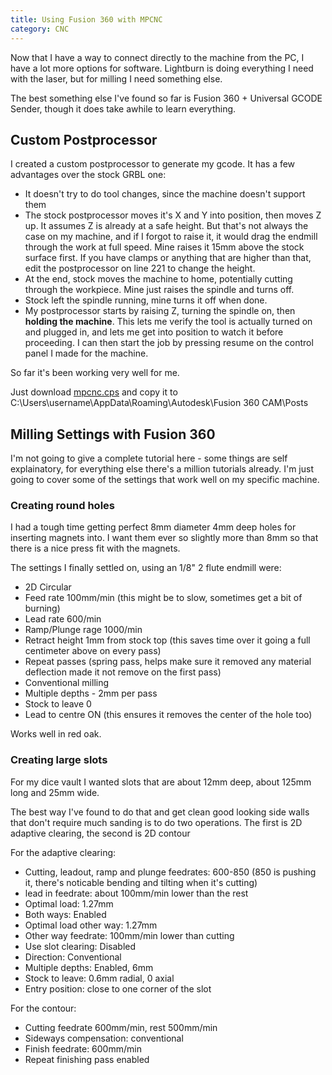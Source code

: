 ```yaml
---
title: Using Fusion 360 with MPCNC
category: CNC
---
```


Now that I have a way to connect directly to the machine from the PC, I have a lot more options for software.  Lightburn is doing everything I need with the laser, but for milling I need something else.

The best something else I've found so far is Fusion 360 + Universal GCODE Sender, though it does take awhile to learn everything.

## Custom Postprocessor

I created a custom postprocessor to generate my gcode.  It has a few advantages over the stock GRBL one:

- It doesn't try to do tool changes, since the machine doesn't support them
- The stock postprocessor moves it's X and Y into position, then moves Z up.  It assumes Z is already at a safe height.  But that's not always the case on my machine, and if I forgot to raise it, it would drag the endmill through the work at full speed.  Mine raises it 15mm above the stock surface first.  If you have clamps or anything that are higher than that, edit the postprocessor on line 221 to change the height.
- At the end, stock moves the machine to home, potentially cutting through the workpiece.  Mine just raises the spindle and turns off.
- Stock left the spindle running, mine turns it off when done.
- My postprocessor starts by raising Z, turning the spindle on, then **holding the machine**.  This lets me verify the tool is actually turned on and plugged in, and lets me get into position to watch it before proceeding.  I can then start the job by pressing resume on the control panel I made for the machine.

So far it's been working very well for me.

Just download [mpcnc.cps](/files/cnc/mpcnc.cps) and copy it to C:\Users\username\AppData\Roaming\Autodesk\Fusion 360 CAM\Posts

## Milling Settings with Fusion 360

I'm not going to give a complete tutorial here - some things are self explainatory, for everything else there's a million tutorials already.  I'm just going to cover some of the settings that work well on my specific machine.

### Creating round holes

I had a tough time getting perfect 8mm diameter 4mm deep holes for inserting magnets into.  I want them ever so slightly more than 8mm so that there is a nice press fit with the magnets.

The settings I finally settled on, using an 1/8" 2 flute endmill were:

* 2D Circular
* Feed rate 100mm/min (this might be to slow, sometimes get a bit of burning)
* Lead rate 600/min
* Ramp/Plunge rage 1000/min
* Retract height 1mm from stock top (this saves time over it going a full centimeter above on every pass)
* Repeat passes (spring pass, helps make sure it removed any material deflection made it not remove on the first pass)
* Conventional milling
* Multiple depths - 2mm per pass
* Stock to leave 0
* Lead to centre ON (this ensures it removes the center of the hole too)

Works well in red oak.

### Creating large slots

For my dice vault I wanted slots that are about 12mm deep, about 125mm long and 25mm wide.

The best way I've found to do that and get clean good looking side walls that don't require much sanding is to do two operations.  The first is 2D adaptive clearing, the second is 2D contour

For the adaptive clearing:
- Cutting, leadout, ramp and plunge feedrates:  600-850 (850 is pushing it, there's noticable bending and tilting when it's cutting)
- lead in feedrate: about 100mm/min lower than the rest
- Optimal load: 1.27mm
- Both ways: Enabled
- Optimal load other way: 1.27mm
- Other way feedrate: 100mm/min lower than cutting
- Use slot clearing: Disabled
- Direction: Conventional
- Multiple depths: Enabled, 6mm
- Stock to leave: 0.6mm radial, 0 axial
- Entry position:  close to one corner of the slot

For the contour:
- Cutting feedrate 600mm/min, rest 500mm/min
- Sideways compensation: conventional
- Finish feedrate: 600mm/min
- Repeat finishing pass enabled